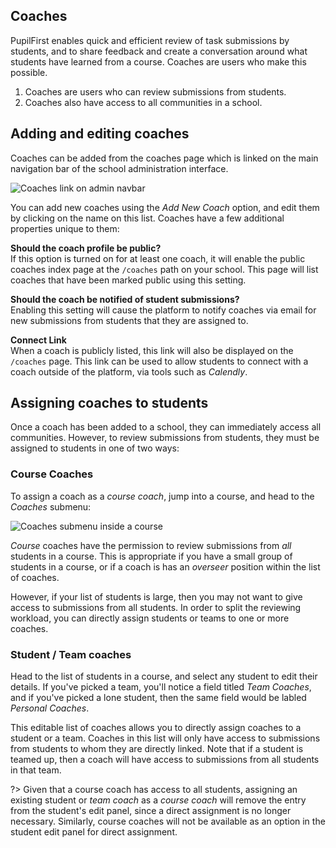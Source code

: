 ## Coaches

PupilFirst enables quick and efficient review of task submissions by students, and to share feedback and create a conversation around what students have learned from a course. Coaches are users who make this possible.

1. Coaches are users who can review submissions from students.
2. Coaches also have access to all communities in a school.

## Adding and editing coaches

Coaches can be added from the coaches page which is linked on the main navigation bar of the school administration interface.

![Coaches link on admin navbar](https://res.cloudinary.com/sv-co/image/upload/v1574074318/pupilfirst_documentation/coaches/coaches_option_navbar_w9lily.png)

You can add new coaches using the _Add New Coach_ option, and edit them by clicking on the name on this list. Coaches have a few additional properties unique to them:

**Should the coach profile be public?**\
If this option is turned on for at least one coach, it will enable the public coaches index page at the `/coaches` path on your school. This page will list coaches that have been marked public using this setting.

**Should the coach be notified of student submissions?**\
Enabling this setting will cause the platform to notify coaches via email for new submissions from students that they are assigned to.

**Connect Link**\
When a coach is publicly listed, this link will also be displayed on the `/coaches` page. This link can be used to allow students to connect with a coach outside of the platform, via tools such as _Calendly_.

## Assigning coaches to students

Once a coach has been added to a school, they can immediately access all communities. However, to review submissions from students, they must be assigned to students in one of two ways:

### Course Coaches

To assign a coach as a _course coach_, jump into a course, and head to the _Coaches_ submenu:

![Coaches submenu inside a course](https://res.cloudinary.com/sv-co/image/upload/v1574074318/pupilfirst_documentation/coaches/course_coaches_menu_eynofc.png)

_Course_ coaches have the permission to review submissions from _all_ students in a course. This is appropriate if you have a small group of students in a course, or if a coach is has an _overseer_ position within the list of coaches.

However, if your list of students is large, then you may not want to give access to submissions from all students. In order to split the reviewing workload, you can directly assign students or teams to one or more coaches.

### Student / Team coaches

Head to the list of students in a course, and select any student to edit their details. If you've picked a team, you'll notice a field titled _Team Coaches_, and if you've picked a lone student, then the same field would be labled _Personal Coaches_.

This editable list of coaches allows you to directly assign coaches to a student or a team. Coaches in this list will only have access to submissions from students to whom they are directly linked. Note that if a student is teamed up, then a coach will have access to submissions from all students in that team.

?> Given that a course coach has access to all students, assigning an existing student or _team coach_ as a _course coach_ will remove the entry from the student's edit panel, since a direct assignment is no longer necessary. Similarly, course coaches will not be available as an option in the student edit panel for direct assignment.
